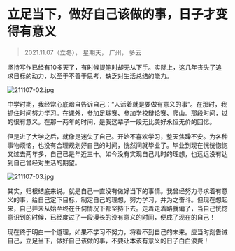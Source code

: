 # 立足当下，做好自己该做的事，日子才变得有意义

> 2021.11.07（立冬）， 星期天， 广州， 多云

坚持写作已经有10多天了，有时候提笔时却无从下手。实际上，这几年丧失了追求目标的动力，以至于不善于思考，缺乏对生活总结的能力。

![211107-02.jpg][1]

中学时期，我经常心底暗自告诉自己：“人活着就是要做有意义的事”。在那时，我抓住时间努力学习。在课外，参加足球赛、参加学校辩论赛、爬山。那段时间，过的很有意义。在那一两年的时间，是我这辈子一段无比美好永恒无价的回忆。

但是进了大学之后，就像是迷失了自己。开始不喜欢学习，整天焦躁不安。为各种事物烦恼，也没有合理规划好自己的时间，恍然间就毕业了。毕业到现在恍恍惚惚又过去两年多，自己已是年近三十。如今没有实现自己儿时的理想，也远远没有达到自己曾经对生活的期望。

![211107-03.jpg][2]

其实，归根结底来说。就是自己一直没有做好当下的事情。我曾经努力寻求着有意义的事，给自己定下目标，制定自己的理想，努力学习，并为之奋斗。但现在想起来，自己并未从始至终在任何情况下都坚持下去。走着走着路就偏了，当自己恍惚意识到的时候，已经度过了一段漫长的没有意义的时间，便成了现在的自己！

现在终于明白一个道理，如果不学习不努力，将看不到自己的未来。应当时刻告诫自己，立足当下，做好自己该做的事，不要让本该有意义的日子白白浪费！

  [1]: https://blog.jkdev.cn/usr/uploads/2021/11/2987959014.jpg
  [2]: https://blog.jkdev.cn/usr/uploads/2021/11/784433169.jpg
